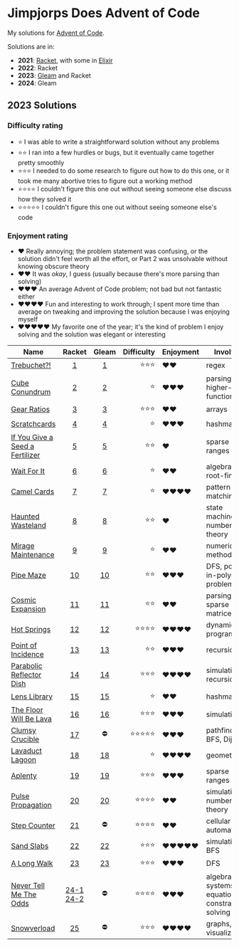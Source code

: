 # Jimpjorps Does Advent of Code

My solutions for [Advent of Code](https://adventofcode.com/).  

Solutions are in:

* __2021__: [Racket](https://racket-lang.org/), with some in [Elixir](https://elixir-lang.org/)
* __2022__: Racket
* __2023__: [Gleam](https://gleam.run/) and Racket
* __2024__: Gleam 

## 2023 Solutions

### Difficulty rating

* ⭐ I was able to write a straightforward solution without any problems
* ⭐⭐ I ran into a few hurdles or bugs, but it eventually came together pretty smoothly
* ⭐⭐⭐ I needed to do some research to figure out how to do this one, or it took me many abortive tries to figure out a working method
* ⭐⭐⭐⭐ I couldn't figure this one out without seeing someone else discuss how they solved it
* ⭐⭐⭐⭐⭐ I couldn't figure this one out without seeing someone else's code

### Enjoyment rating

* ♥️ Really annoying; the problem statement was confusing, or the solution didn't feel worth all the effort, or Part 2 was unsolvable without knowing obscure theory
* ♥️♥️ It was *okay*, I guess (usually because there's more parsing than solving)
* ♥️♥️♥️ An average Advent of Code problem; not bad but not fantastic either
* ♥️♥️♥️♥️ Fun and interesting to work through; I spent more time than average on tweaking and improving the solution because I was enjoying myself
* ♥️♥️♥️♥️♥️ My favorite one of the year; it's the kind of problem I enjoy solving and the solution was elegant or interesting

| Name                                                                   |                                        Racket                                         |                   Gleam                    | Difficulty | Enjoyment | Involves                                          |
| ---------------------------------------------------------------------- | :-----------------------------------------------------------------------------------: | :----------------------------------------: | ---------: | :-------- | ------------------------------------------------- |
| [Trebuchet?!](https://adventofcode.com/2023/day/1)                     |                        [1](/racket/aoc2023/day-01/day-01.rkt)                         |  [1](/gleam/aoc2023/src/day1/solve.gleam)  |        ⭐⭐⭐ | ♥️♥️        | regex                                             |
| [Cube Conundrum](https://adventofcode.com/2023/day/2)                  |                        [2](/racket/aoc2023/day-02/day-02.rkt)                         |  [2](/gleam/aoc2023/src/day2/solve.gleam)  |          ⭐ | ♥️♥️♥️       | parsing, higher-order functions                   |
| [Gear Ratios](https://adventofcode.com/2023/day/3)                     |                        [3](/racket/aoc2023/day-03/day-03.rkt)                         |  [3](/gleam/aoc2023/src/day3/solve.gleam)  |        ⭐⭐⭐ | ♥️♥️        | arrays                                            |
| [Scratchcards](https://adventofcode.com/2023/day/4)                    |                        [4](/racket/aoc2023/day-04/day-04.rkt)                         |  [4](/gleam/aoc2023/src/day4/solve.gleam)  |          ⭐ | ♥️♥️♥️       | hashmaps                                          |
| [If You Give a Seed a Fertilizer](https://adventofcode.com/2023/day/5) |                        [5](/racket/aoc2023/day-05/day-05.rkt)                         |  [5](/gleam/aoc2023/src/day5/solve.gleam)  |         ⭐⭐ | ♥️         | sparse ranges                                     |
| [Wait For It](https://adventofcode.com/2023/day/6)                     |                        [6](/racket/aoc2023/day-06/day-06.rkt)                         |  [6](/gleam/aoc2023/src/day6/solve.gleam)  |          ⭐ | ♥️♥️        | algebra, root-finding                             |
| [Camel Cards](https://adventofcode.com/2023/day/7)                     |                        [7](/racket/aoc2023/day-07/day-07.rkt)                         |  [7](/gleam/aoc2023/src/day7/solve.gleam)  |          ⭐ | ♥️♥️♥️♥️      | pattern matching                                  |
| [Haunted Wasteland](https://adventofcode.com/2023/day/8)               |                        [8](/racket/aoc2023/day-08/day-08.rkt)                         |  [8](/gleam/aoc2023/src/day8/solve.gleam)  |         ⭐⭐ | ♥️         | state machines, number theory                     |
| [Mirage Maintenance](https://adventofcode.com/2023/day/9)              |                        [9](/racket/aoc2023/day-09/day-09.rkt)                         |  [9](/gleam/aoc2023/src/day9/solve.gleam)  |          ⭐ | ♥️♥️        | numerical methods                                 |
| [Pipe Maze](https://adventofcode.com/2023/day/10)                      |                        [10](/racket/aoc2023/day-10/day-10.rkt)                        | [10](/gleam/aoc2023/src/day10/solve.gleam) |         ⭐⭐ | ♥️♥️♥️       | DFS, point-in-polygon problem                     |
| [Cosmic Expansion](https://adventofcode.com/2023/day/11)               |                        [11](/racket/aoc2023/day-11/day-11.rkt)                        | [11](/gleam/aoc2023/src/day11/solve.gleam) |         ⭐⭐ | ♥️♥️        | parsing, sparse matrices                          |
| [Hot Springs](https://adventofcode.com/2023/day/12)                    |                        [12](/racket/aoc2023/day-12/day-12.rkt)                        | [12](/gleam/aoc2023/src/day12/solve.gleam) |       ⭐⭐⭐⭐ | ♥️♥️♥️♥️      | dynamic programming                               |
| [Point of Incidence](https://adventofcode.com/2023/day/13)             |                        [13](/racket/aoc2023/day-13/day-13.rkt)                        | [13](/gleam/aoc2023/src/day13/solve.gleam) |         ⭐⭐ | ♥️♥️♥️       | recursion                                         |
| [Parabolic Reflector Dish](https://adventofcode.com/2023/day/14)       |                        [14](/racket/aoc2023/day-14/day-14.rkt)                        | [14](/gleam/aoc2023/src/day14/solve.gleam) |        ⭐⭐⭐ | ♥️♥️♥️♥️      | simulation, recursion                             |
| [Lens Library](https://adventofcode.com/2023/day/15)                   |                        [15](/racket/aoc2023/day-15/day-15.rkt)                        | [15](/gleam/aoc2023/src/day15/solve.gleam) |          ⭐ | ♥️♥️        | hashmaps                                          |
| [The Floor Will Be Lava](https://adventofcode.com/2023/day/16)         |                        [16](/racket/aoc2023/day-16/day-16.rkt)                        | [16](/gleam/aoc2023/src/day16/solve.gleam) |        ⭐⭐⭐ | ♥️♥️♥️       | simulation                                        |
| [Clumsy Crucible](https://adventofcode.com/2023/day/17)                |                        [17](/racket/aoc2023/day-17/day-17.rkt)                        |                     ⛔                      |      ⭐⭐⭐⭐⭐ | ♥️♥️♥️       | pathfinding, BFS, Dijkstra                        |
| [Lavaduct Lagoon](https://adventofcode.com/2023/day/18)                |                        [18](/racket/aoc2023/day-18/day-18.rkt)                        | [18](/gleam/aoc2023/src/day18/solve.gleam) |          ⭐ | ♥️♥️♥️♥️      | geometry                                          |
| [Aplenty](https://adventofcode.com/2023/day/19)                        |                        [19](/racket/aoc2023/day-19/day-19.rkt)                        | [19](/gleam/aoc2023/src/day19/solve.gleam) |        ⭐⭐⭐ | ♥️♥️♥️       | sparse ranges                                     |
| [Pulse Propagation](https://adventofcode.com/2023/day/20)              |                        [20](/racket/aoc2023/day-20/day-20.rkt)                        | [20](/gleam/aoc2023/src/day20/solve.gleam) |       ⭐⭐⭐⭐ | ♥️♥️        | simulation, number theory                         |
| [Step Counter](https://adventofcode.com/2023/day/21)                   |                        [21](/racket/aoc2023/day-21/day-21.rkt)                        |                     ⛔                      |       ⭐⭐⭐⭐ | ♥️♥️        | cellular automata                                 |
| [Sand Slabs](https://adventofcode.com/2023/day/22)                     |                        [22](/racket/aoc2023/day-22/day-22.rkt)                        | [22](/gleam/aoc2023/src/day22/solve.gleam) |        ⭐⭐⭐ | ♥️♥️♥️♥️♥️     | simulation, BFS                                   |
| [A Long Walk](https://adventofcode.com/2023/day/23)                    |                        [23](/racket/aoc2023/day-23/day-23.rkt)                        | [23](/gleam/aoc2023/src/day23/solve.gleam) |        ⭐⭐⭐ | ♥️♥️♥️       | DFS                                               |
| [Never Tell Me The Odds](https://adventofcode.com/2023/day/24)         | [24-1](/racket/aoc2023/day-24/day-24a.rkt) [24-2](/racket/aoc2023/day-24/day-24b.rkt) |                     ⛔                      |       ⭐⭐⭐⭐ | ♥️♥️♥️       | algebra, systems of equations, constraint solving |
| [Snowverload](https://adventofcode.com/2023/day/25)                    |                        [25](/racket/aoc2023/day-25/day-25.rkt)                        |                     ⛔                      |        ⭐⭐⭐ | ♥️♥️♥️♥️      | graphs, visualization                             |

